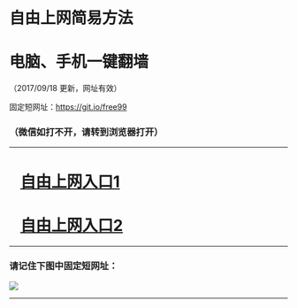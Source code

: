 ﻿# 自由上网简易方法

# 电脑、手机一键翻墙

（2017/09/18 更新，网址有效）

固定短网址：https://git.io/free99

### （微信如打不开，请转到浏览器打开）


***





# &nbsp;&nbsp; <a href="http://ft334725312.fwq-tz1005.info/fwqtz01.html?t=09180017623 " target="_blank">自由上网入口1</a>
# &nbsp;&nbsp; <a href="http://ft3259713960.fwq-tz1006.info/fwqtz02.html?t=091800116473 " target="_blank">自由上网入口2</a>
***

### 请记住下图中固定短网址：

<img src="https://s3-us-west-2.amazonaws.com/fwq-1001/yjfq-20170905okok.png" /> 


***


